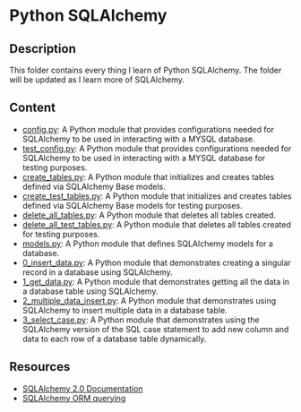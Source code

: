 # Python SQLAlchemy

## Description 
This folder contains every thing I learn of Python SQLAlchemy.
The folder will be updated as I learn more of SQLAlchemy. 

## Content

- [config.py](config.py): A Python module that provides configurations needed for SQLAlchemy to be used in interacting with a MYSQL database. 
- [test_config.py](test_config.py): A Python module that provides configurations needed for SQLAlchemy to be used in interacting with a MYSQL database for testing purposes.
- [create_tables.py](create_tables.py): A Python module that initializes and creates tables defined via SQLAlchemy Base models. 
- [create_test_tables.py](create_test_tables.py): A Python module that initializes and creates tables defined via SQLAlchemy Base models for testing purposes. 
- [delete_all_tables.py](delete_all_tables.py): A Python module that deletes all tables created. 
- [delete_all_test_tables.py](delete_all_test_tables.py): A Python module that deletes all tables created for testing purposes. 
- [models.py](models.py): A Python module that defines SQLAlchemy models for a database. 
- [0_insert_data.py](0_insert_data.py): A Python module that demonstrates creating a singular record in a database using SQLAlchemy. 
- [1_get_data.py](1_get_data.py): A Python module that demonstrates getting all the data in a database table using SQLAlchemy. 
- [2_multiple_data_insert.py](2_multiple_data_insert.py): A Python module that demonstrates using SQLAlchemy to insert multiple data in a database table. 
- [3_select_case.py](3_select_case.py): A Python module that demonstrates using the SQLAlchemy version of the SQL case statement to add new column and data to each row of a database table dynamically.

## Resources
- [SQLAlchemy 2.0 Documentation](https://docs.sqlalchemy.org/en/20/orm/) 
- [SQLAlchemy ORM querying](https://vegibit.com/sqlalchemy-orm-querying-retrieving-data-from-a-database/) 